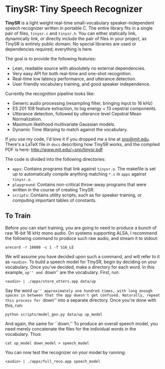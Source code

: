 TinySR: Tiny Speech Recognizer
==============================

**TinySR** is a light weight real-time small-vocabulary speaker-independent speech recognizer written in portable C.
The entire library fits in a single pair of files, `tinysr.c` and `tinysr.h`.
You can either statically link, dynamically link, or directly include the pair of files in your project, as TinySR is entirely public domain.
No special libraries are used or dependencies required; everything is here.

The goal is to provide the following features:
* Lean, readable source with absolutely no external dependencies.
* Very easy API for both real-time and one-shot recognition.
* Real-time low latency performance, and utterance detection.
* User friendly vocabulary training, and good speaker independence.

Currently the recognition pipeline looks like:
* Generic audio processing (resampling filter, bringing input to 16 kHz)
* ES 201 108 feature extraction, to log energy + 13 cepstral components.
* Utterance detection, followed by utterance level Cepstral Mean Normalization.
* Maximum likelihood multivariate Gaussian models.
* Dynamic Time Warping to match against the vocabulary.

If you use my code, I'd love it if you dropped me a line at <snp@mit.edu>.
There's a LaTeX file in `docs` describing how TinySR works, and the compiled PDF is here: http://www.mit.edu/~snp/tinysr.pdf

The code is divided into the following directories:
* `apps`: Contains programs that link against `tinysr.o`. The makefile is set up to automatically compile anything matching `*.c` in `apps` against `tinysr.o`.
* `playground`: Contains non-critical throw-away programs that were written in the course of creating TinySR.
* `scripts`: Contains utility scripts, such as for speaker training, or computing important tables of constants.

To Train
--------

Before you can start training, you are going to need to produce a bunch of raw 16-bit 16 kHz mono audio.
On systems supporting ALSA, I recommend the following command to produce such raw audio, and stream it to stdout:

	arecord -r 16000 -c 1 -f S16_LE

We will assume you have decided upon such a command, and will refer to it as `<audio>`.
To build a speech model for TinySR, begin by deciding on your vocabulary.
Once you've decided, make a directory for each word.
In this example, ``up'' and ``down'' are the vocabulary.
First, run:

	<audio> | ./apps/store_utters.app data/up

Say the word ``up'' approximately one hundred times, with long enough spaces in between that the app doesn't get confused.
Naturally, repeat this process for ``down'' into a separate directory.
Once you're done with this, run:

	python scripts/model_gen.py data/up up_model

And again, the same for ``down.''
To produce an overall speech model, you need merely concatenate the files for the individual words in the vocabulary.
Thus:

	cat up_model down_model > speech_model

You can now test the recognizer on your model by running:

	<audio> | ./apps/full_reco.app speech_model


